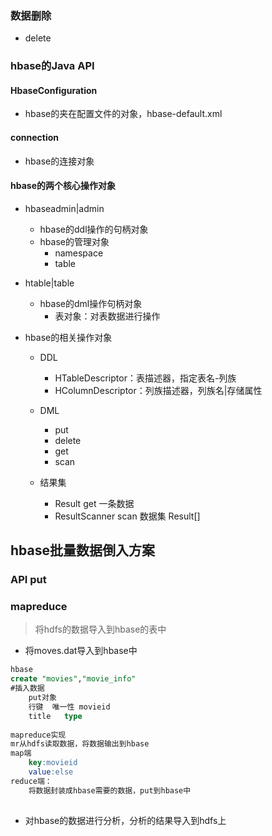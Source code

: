 ### 数据删除

- delete







### hbase的Java API

#### HbaseConfiguration

- hbase的夹在配置文件的对象，hbase-default.xml

#### connection

- hbase的连接对象

#### hbase的两个核心操作对象

- hbaseadmin|admin

    - hbase的ddl操作的句柄对象
    - hbase的管理对象
        - namespace
        - table

- htable|table

    - hbase的dml操作句柄对象
        - 表对象：对表数据进行操作

- hbase的相关操作对象

    - DDL
        - HTableDescriptor：表描述器，指定表名-列族
        - HColumnDescriptor：列族描述器，列族名|存储属性
    - DML
        - put
        - delete
        - get
        - scan

    - 结果集
        - Result      get   一条数据
        - ResultScanner      scan 数据集 Result[]





## hbase批量数据倒入方案

### API put

### mapreduce

> 将hdfs的数据导入到hbase的表中

- 将moves.dat导入到hbase中

```sql
hbase
create "movies","movie_info"
#插入数据
	put对象
	行键	唯一性	movieid
	title	type
	
mapreduce实现
mr从hdfs读取数据，将数据输出到hbase
map端
	key:movieid
	value:else
reduce端：
	将数据封装成hbase需要的数据，put到hbase中
	
```

- 对hbase的数据进行分析，分析的结果导入到hdfs上